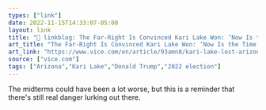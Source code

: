 ```yaml
---
types: ["link"]
date: 2022-11-15T14:33:07-05:00
layout: link
title: "🔗 linkblog: The Far-Right Is Convinced Kari Lake Won: ‘Now Is the Time to Fight’'"
art_title: "The Far-Right Is Convinced Kari Lake Won: ‘Now Is the Time to Fight’"
art_link: "https://www.vice.com/en/article/93amn8/kari-lake-lost-arizona-far-right-voter-fraud"
source: ["vice.com"]
tags: ["Arizona","Kari Lake","Donald Trump","2022 election"]
---
```

The midterms could have been a lot worse, but this is a reminder that there's still real danger lurking out there.
 
